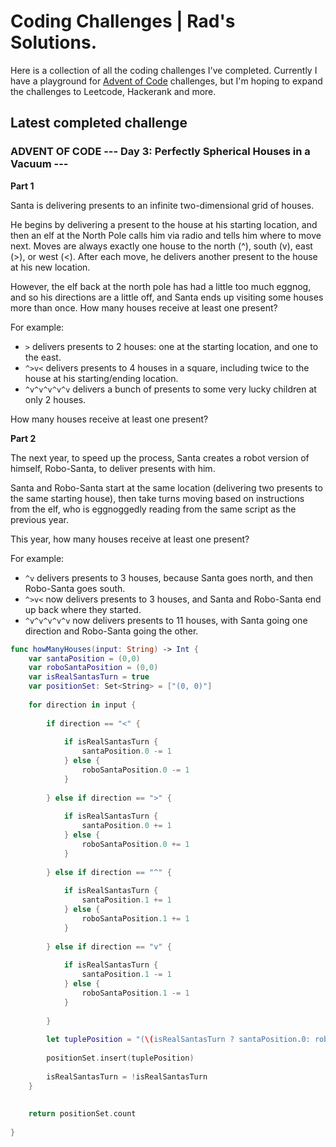 # Coding Challenges | Rad's Solutions.
Here is a collection of all the coding challenges I've completed. Currently I have a playground for [Advent of Code](https://adventofcode.com/) challenges, but I'm hoping to expand the challenges to Leetcode, Hackerank and more.

 ## Latest completed challenge
 
### ADVENT OF CODE --- Day 3: Perfectly Spherical Houses in a Vacuum ---

**Part 1**

Santa is delivering presents to an infinite two-dimensional grid of houses.

He begins by delivering a present to the house at his starting location, and then an elf at the North Pole calls him via radio and tells him where to move next. Moves are always exactly one house to the north (^), south (v), east (>), or west (<). After each move, he delivers another present to the house at his new location.

However, the elf back at the north pole has had a little too much eggnog, and so his directions are a little off, and Santa ends up visiting some houses more than once. How many houses receive at least one present?

For example:

* `>` delivers presents to 2 houses: one at the starting location, and one to the east.
* `^>v<` delivers presents to 4 houses in a square, including twice to the house at his starting/ending location.
* `^v^v^v^v^v` delivers a bunch of presents to some very lucky children at only 2 houses.

How many houses receive at least one present?

**Part 2**

The next year, to speed up the process, Santa creates a robot version of himself, Robo-Santa, to deliver presents with him.

Santa and Robo-Santa start at the same location (delivering two presents to the same starting house), then take turns moving based on instructions from the elf, who is eggnoggedly reading from the same script as the previous year.

This year, how many houses receive at least one present?

For example:

* `^v` delivers presents to 3 houses, because Santa goes north, and then Robo-Santa goes south.
* `^>v<` now delivers presents to 3 houses, and Santa and Robo-Santa end up back where they started.
* `^v^v^v^v^v` now delivers presents to 11 houses, with Santa going one direction and Robo-Santa going the other. 

```swift
func howManyHouses(input: String) -> Int {
    var santaPosition = (0,0)
    var roboSantaPosition = (0,0)
    var isRealSantasTurn = true
    var positionSet: Set<String> = ["(0, 0)"]
    
    for direction in input {
        
        if direction == "<" {
            
            if isRealSantasTurn {
                santaPosition.0 -= 1
            } else {
                roboSantaPosition.0 -= 1
            }
            
        } else if direction == ">" {
            
            if isRealSantasTurn {
                santaPosition.0 += 1
            } else {
                roboSantaPosition.0 += 1
            }
            
        } else if direction == "^" {
            
            if isRealSantasTurn {
                santaPosition.1 += 1
            } else {
                roboSantaPosition.1 += 1
            }
            
        } else if direction == "v" {
            
            if isRealSantasTurn {
                santaPosition.1 -= 1
            } else {
                roboSantaPosition.1 -= 1
            }
            
        }
        
        let tuplePosition = "(\(isRealSantasTurn ? santaPosition.0: roboSantaPosition.0), \(isRealSantasTurn ? santaPosition.1: roboSantaPosition.1))"
        
        positionSet.insert(tuplePosition)
        
        isRealSantasTurn = !isRealSantasTurn
    }
    
    
    return positionSet.count
    
}
```

